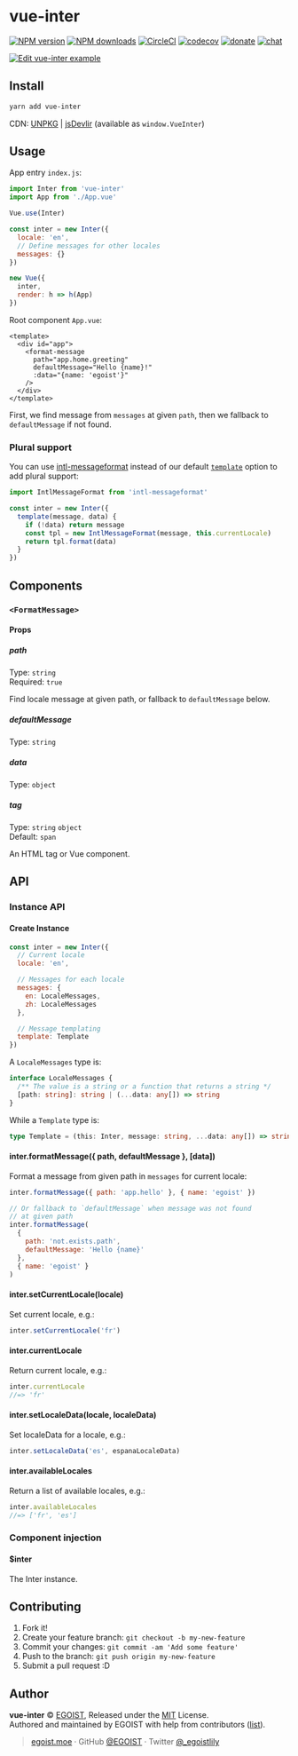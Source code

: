 # vue-inter

[![NPM version](https://img.shields.io/npm/v/vue-inter.svg?style=flat)](https://npmjs.com/package/vue-inter) [![NPM downloads](https://img.shields.io/npm/dm/vue-inter.svg?style=flat)](https://npmjs.com/package/vue-inter) [![CircleCI](https://circleci.com/gh/egoist/vue-inter/tree/master.svg?style=shield)](https://circleci.com/gh/egoist/vue-inter/tree/master) [![codecov](https://codecov.io/gh/egoist/vue-inter/branch/master/graph/badge.svg)](https://codecov.io/gh/egoist/vue-inter) [![donate](https://img.shields.io/badge/$-donate-ff69b4.svg?maxAge=2592000&style=flat)](https://github.com/egoist/donate) [![chat](https://img.shields.io/badge/chat-on%20discord-7289DA.svg?style=flat)](https://chat.egoist.moe)

[![Edit vue-inter example](https://codesandbox.io/static/img/play-codesandbox.svg)](https://codesandbox.io/s/vvky0nov6l)

## Install

```bash
yarn add vue-inter
```

CDN: [UNPKG](https://unpkg.com/vue-inter/dist/) | [jsDevlir](https://cdn.jsdelivr.net/npm/vue-inter/dist/) (available as `window.VueInter`)

## Usage

App entry `index.js`:

```js
import Inter from 'vue-inter'
import App from './App.vue'

Vue.use(Inter)

const inter = new Inter({
  locale: 'en',
  // Define messages for other locales
  messages: {}
})

new Vue({
  inter,
  render: h => h(App)
})
```

Root component `App.vue`:

```vue
<template>
  <div id="app">
    <format-message
      path="app.home.greeting"
      defaultMessage="Hello {name}!"
      :data="{name: 'egoist'}"
    />
  </div>
</template>
```

First, we find message from `messages` at given `path`, then we fallback to `defaultMessage` if not found.

### Plural support

You can use [intl-messageformat](https://github.com/yahoo/intl-messageformat) instead of our default [`template`](#create-instance) option to add plural support:

```js
import IntlMessageFormat from 'intl-messageformat'

const inter = new Inter({
  template(message, data) {
    if (!data) return message
    const tpl = new IntlMessageFormat(message, this.currentLocale)
    return tpl.format(data)
  }
})
```

## Components

### `<FormatMessage>`

#### Props

##### path

Type: `string`<br>
Required: `true`

Find locale message at given path, or fallback to `defaultMessage` below.

##### defaultMessage

Type: `string`

##### data

Type: `object`

##### tag

Type: `string` `object`<br>
Default: `span`

An HTML tag or Vue component.

## API

### Instance API

#### Create Instance

```js
const inter = new Inter({
  // Current locale
  locale: 'en',

  // Messages for each locale
  messages: {
    en: LocaleMessages,
    zh: LocaleMessages
  },

  // Message templating
  template: Template
})
```

A `LocaleMessages` type is:

```typescript
interface LocaleMessages {
  /** The value is a string or a function that returns a string */
  [path: string]: string | (...data: any[]) => string
}
```

While a `Template` type is:

```typescript
type Template = (this: Inter, message: string, ...data: any[]) => string
```

#### inter.formatMessage({ path, defaultMessage }, [data])

Format a message from given path in `messages` for current locale:

```js
inter.formatMessage({ path: 'app.hello' }, { name: 'egoist' })

// Or fallback to `defaultMessage` when message was not found
// at given path
inter.formatMessage(
  {
    path: 'not.exists.path',
    defaultMessage: 'Hello {name}'
  },
  { name: 'egoist' }
)
```

#### inter.setCurrentLocale(locale)

Set current locale, e.g.:

```js
inter.setCurrentLocale('fr')
```

#### inter.currentLocale

Return current locale, e.g.:

```js
inter.currentLocale
//=> 'fr'
```

#### inter.setLocaleData(locale, localeData)

Set localeData for a locale, e.g.:

```js
inter.setLocaleData('es', espanaLocaleData)
```

#### inter.availableLocales

Return a list of available locales, e.g.:

```js
inter.availableLocales
//=> ['fr', 'es']
```

### Component injection

#### $inter

The Inter instance.

## Contributing

1.  Fork it!
2.  Create your feature branch: `git checkout -b my-new-feature`
3.  Commit your changes: `git commit -am 'Add some feature'`
4.  Push to the branch: `git push origin my-new-feature`
5.  Submit a pull request :D

## Author

**vue-inter** © [EGOIST](https://github.com/egoist), Released under the [MIT](./LICENSE) License.<br>
Authored and maintained by EGOIST with help from contributors ([list](https://github.com/egoist/vue-inter/contributors)).

> [egoist.moe](https://egoist.moe) · GitHub [@EGOIST](https://github.com/egoist) · Twitter [@\_egoistlily](https://twitter.com/_egoistlily)

